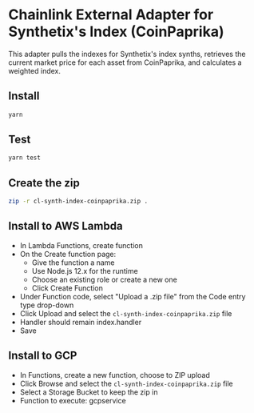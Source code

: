 # Chainlink External Adapter for Synthetix's Index (CoinPaprika)

This adapter pulls the indexes for Synthetix's index synths, retrieves the current market price for each asset from 
CoinPaprika, and calculates a weighted index.

## Install

```bash
yarn
```

## Test

```bash
yarn test
```

## Create the zip

```bash
zip -r cl-synth-index-coinpaprika.zip .
```

## Install to AWS Lambda

- In Lambda Functions, create function
- On the Create function page:
  - Give the function a name
  - Use Node.js 12.x for the runtime
  - Choose an existing role or create a new one
  - Click Create Function
- Under Function code, select "Upload a .zip file" from the Code entry type drop-down
- Click Upload and select the `cl-synth-index-coinpaprika.zip` file
- Handler should remain index.handler
- Save


## Install to GCP

- In Functions, create a new function, choose to ZIP upload
- Click Browse and select the `cl-synth-index-coinpaprika.zip` file
- Select a Storage Bucket to keep the zip in
- Function to execute: gcpservice
